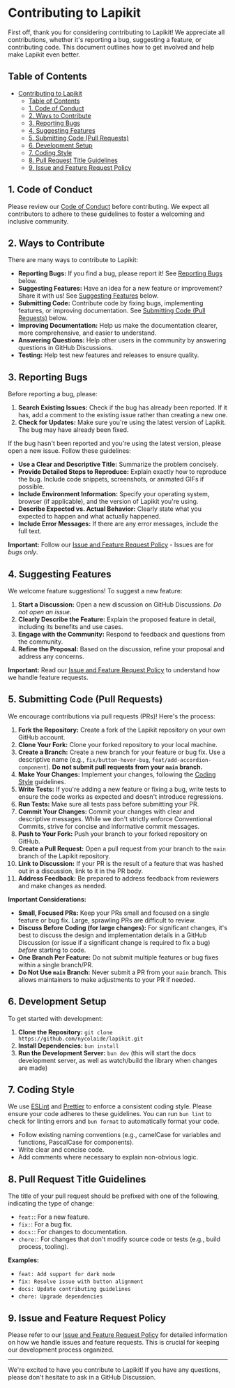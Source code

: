 # Contributing to Lapikit

First off, thank you for considering contributing to Lapikit! We appreciate all contributions, whether it's reporting a bug, suggesting a feature, or contributing code. This document outlines how to get involved and help make Lapikit even better.

## Table of Contents

- [Contributing to Lapikit](#contributing-to-lapikit)
  - [Table of Contents](#table-of-contents)
  - [1. Code of Conduct](#1-code-of-conduct)
  - [2. Ways to Contribute](#2-ways-to-contribute)
  - [3. Reporting Bugs](#3-reporting-bugs)
  - [4. Suggesting Features](#4-suggesting-features)
  - [5. Submitting Code (Pull Requests)](#5-submitting-code-pull-requests)
  - [6. Development Setup](#6-development-setup)
  - [7. Coding Style](#7-coding-style)
  - [8. Pull Request Title Guidelines](#8-pull-request-title-guidelines)
  - [9. Issue and Feature Request Policy](#9-issue-and-feature-request-policy)

## 1. Code of Conduct

Please review our [Code of Conduct](./CODE_OF_CONDUCT.md) before contributing. We expect all contributors to adhere to these guidelines to foster a welcoming and inclusive community.

## 2. Ways to Contribute

There are many ways to contribute to Lapikit:

- **Reporting Bugs:** If you find a bug, please report it! See [Reporting Bugs](#reporting-bugs) below.
- **Suggesting Features:** Have an idea for a new feature or improvement? Share it with us! See [Suggesting Features](#suggesting-features) below.
- **Submitting Code:** Contribute code by fixing bugs, implementing features, or improving documentation. See [Submitting Code (Pull Requests)](#submitting-code-pull-requests) below.
- **Improving Documentation:** Help us make the documentation clearer, more comprehensive, and easier to understand.
- **Answering Questions:** Help other users in the community by answering questions in GitHub Discussions.
- **Testing:** Help test new features and releases to ensure quality.

## 3. Reporting Bugs

Before reporting a bug, please:

1.  **Search Existing Issues:** Check if the bug has already been reported. If it has, add a comment to the existing issue rather than creating a new one.
2.  **Check for Updates:** Make sure you're using the latest version of Lapikit. The bug may have already been fixed.

If the bug hasn't been reported and you're using the latest version, please open a new issue. Follow these guidelines:

- **Use a Clear and Descriptive Title:** Summarize the problem concisely.
- **Provide Detailed Steps to Reproduce:** Explain exactly how to reproduce the bug. Include code snippets, screenshots, or animated GIFs if possible.
- **Include Environment Information:** Specify your operating system, browser (if applicable), and the version of Lapikit you're using.
- **Describe Expected vs. Actual Behavior:** Clearly state what you expected to happen and what actually happened.
- **Include Error Messages:** If there are any error messages, include the full text.

**Important:** Follow our [Issue and Feature Request Policy](#issue-and-feature-request-policy) - Issues are for _bugs only_.

## 4. Suggesting Features

We welcome feature suggestions! To suggest a new feature:

1.  **Start a Discussion:** Open a new discussion on GitHub Discussions. _Do not open an issue_.
2.  **Clearly Describe the Feature:** Explain the proposed feature in detail, including its benefits and use cases.
3.  **Engage with the Community:** Respond to feedback and questions from the community.
4.  **Refine the Proposal:** Based on the discussion, refine your proposal and address any concerns.

**Important:** Read our [Issue and Feature Request Policy](#issue-and-feature-request-policy) to understand how we handle feature requests.

## 5. Submitting Code (Pull Requests)

We encourage contributions via pull requests (PRs)! Here's the process:

1.  **Fork the Repository:** Create a fork of the Lapikit repository on your own GitHub account.
2.  **Clone Your Fork:** Clone your forked repository to your local machine.
3.  **Create a Branch:** Create a new branch for your feature or bug fix. Use a descriptive name (e.g., `fix/button-hover-bug`, `feat/add-accordion-component`). **Do not submit pull requests from your `main` branch.**
4.  **Make Your Changes:** Implement your changes, following the [Coding Style](#coding-style) guidelines.
5.  **Write Tests:** If you're adding a new feature or fixing a bug, write tests to ensure the code works as expected and doesn't introduce regressions.
6.  **Run Tests:** Make sure all tests pass before submitting your PR.
7.  **Commit Your Changes:** Commit your changes with clear and descriptive messages. While we don't strictly enforce Conventional Commits, strive for concise and informative commit messages.
8.  **Push to Your Fork:** Push your branch to your forked repository on GitHub.
9.  **Create a Pull Request:** Open a pull request from your branch to the `main` branch of the Lapikit repository.
10. **Link to Discussion:** If your PR is the result of a feature that was hashed out in a discussion, link to it in the PR body.
11. **Address Feedback:** Be prepared to address feedback from reviewers and make changes as needed.

**Important Considerations:**

- **Small, Focused PRs:** Keep your PRs small and focused on a single feature or bug fix. Large, sprawling PRs are difficult to review.
- **Discuss Before Coding (for large changes):** For significant changes, it's best to discuss the design and implementation details in a GitHub Discussion (or issue if a significant change is required to fix a bug) _before_ starting to code.
- **One Branch Per Feature:** Do not submit multiple features or bug fixes within a single branch/PR.
- **Do Not Use `main` Branch:** Never submit a PR from your `main` branch. This allows maintainers to make adjustments to your PR if needed.

## 6. Development Setup

To get started with development:

1.  **Clone the Repository:** `git clone https://github.com/nycolaide/lapikit.git`
2.  **Install Dependencies:** `bun install`
3.  **Run the Development Server:** `bun dev` (this will start the docs development server, as well as watch/build the library when changes are made)

## 7. Coding Style

We use [ESLint](https://eslint.org/) and [Prettier](https://prettier.io/) to enforce a consistent coding style. Please ensure your code adheres to these guidelines. You can run `bun lint` to check for linting errors and `bun format` to automatically format your code.

- Follow existing naming conventions (e.g., camelCase for variables and functions, PascalCase for components).
- Write clear and concise code.
- Add comments where necessary to explain non-obvious logic.

## 8. Pull Request Title Guidelines

The title of your pull request should be prefixed with one of the following, indicating the type of change:

- `feat:`: For a new feature.
- `fix:`: For a bug fix.
- `docs:`: For changes to documentation.
- `chore:`: For changes that don't modify source code or tests (e.g., build process, tooling).

**Examples:**

- `feat: Add support for dark mode`
- `fix: Resolve issue with button alignment`
- `docs: Update contributing guidelines`
- `chore: Upgrade dependencies`

## 9. Issue and Feature Request Policy

Please refer to our [Issue and Feature Request Policy](https://google.com) for detailed information on how we handle issues and feature requests. This is crucial for keeping our development process organized.

---

We're excited to have you contribute to Lapikit! If you have any questions, please don't hesitate to ask in a GitHub Discussion.
